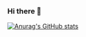 ### Hi there 👋

[![Anurag's GitHub stats](https://github-readme-stats.vercel.app/api/pin/?username=dmorita00)](https://github.com/anuraghazra/github-readme-stats&count_private=true&show_icons=true)

<!--
**dmorita00/dmorita00** is a ✨ _special_ ✨ repository because its `README.md` (this file) appears on your GitHub profile.

Here are some ideas to get you started:

- 🔭 I’m currently working on ...
- 🌱 I’m currently learning ...
- 👯 I’m looking to collaborate on ...
- 🤔 I’m looking for help with ...
- 💬 Ask me about ...
- 📫 How to reach me: ...
- 😄 Pronouns: ...
- ⚡ Fun fact: ...
-->
